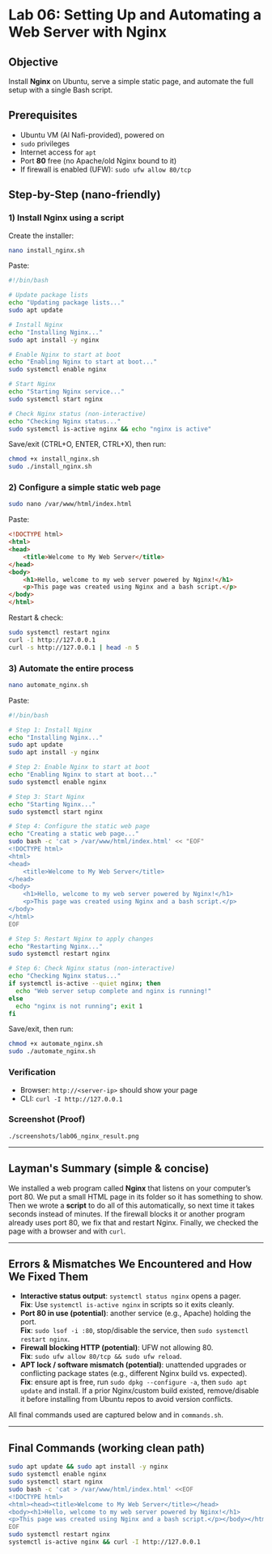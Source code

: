 # Lab 06: Setting Up and Automating a Web Server with Nginx

## Objective
Install **Nginx** on Ubuntu, serve a simple static page, and automate the full setup with a single Bash script.

## Prerequisites
- Ubuntu VM (Al Nafi-provided), powered on
- `sudo` privileges
- Internet access for `apt`
- Port **80** free (no Apache/old Nginx bound to it)
- If firewall is enabled (UFW): `sudo ufw allow 80/tcp`

## Step-by-Step (nano-friendly)

### 1) Install Nginx using a script
Create the installer:
```bash
nano install_nginx.sh
```
Paste:
```bash
#!/bin/bash

# Update package lists
echo "Updating package lists..."
sudo apt update

# Install Nginx
echo "Installing Nginx..."
sudo apt install -y nginx

# Enable Nginx to start at boot
echo "Enabling Nginx to start at boot..."
sudo systemctl enable nginx

# Start Nginx
echo "Starting Nginx service..."
sudo systemctl start nginx

# Check Nginx status (non-interactive)
echo "Checking Nginx status..."
sudo systemctl is-active nginx && echo "nginx is active"
```
Save/exit (CTRL+O, ENTER, CTRL+X), then run:
```bash
chmod +x install_nginx.sh
sudo ./install_nginx.sh
```

### 2) Configure a simple static web page
```bash
sudo nano /var/www/html/index.html
```
Paste:
```html
<!DOCTYPE html>
<html>
<head>
    <title>Welcome to My Web Server</title>
</head>
<body>
    <h1>Hello, welcome to my web server powered by Nginx!</h1>
    <p>This page was created using Nginx and a bash script.</p>
</body>
</html>
```
Restart & check:
```bash
sudo systemctl restart nginx
curl -I http://127.0.0.1
curl -s http://127.0.0.1 | head -n 5
```

### 3) Automate the entire process
```bash
nano automate_nginx.sh
```
Paste:
```bash
#!/bin/bash

# Step 1: Install Nginx
echo "Installing Nginx..."
sudo apt update
sudo apt install -y nginx

# Step 2: Enable Nginx to start at boot
echo "Enabling Nginx to start at boot..."
sudo systemctl enable nginx

# Step 3: Start Nginx
echo "Starting Nginx..."
sudo systemctl start nginx

# Step 4: Configure the static web page
echo "Creating a static web page..."
sudo bash -c 'cat > /var/www/html/index.html' << "EOF"
<!DOCTYPE html>
<html>
<head>
    <title>Welcome to My Web Server</title>
</head>
<body>
    <h1>Hello, welcome to my web server powered by Nginx!</h1>
    <p>This page was created using Nginx and a bash script.</p>
</body>
</html>
EOF

# Step 5: Restart Nginx to apply changes
echo "Restarting Nginx..."
sudo systemctl restart nginx

# Step 6: Check Nginx status (non-interactive)
echo "Checking Nginx status..."
if systemctl is-active --quiet nginx; then
  echo "Web server setup complete and nginx is running!"
else
  echo "nginx is not running"; exit 1
fi
```
Save/exit, then run:
```bash
chmod +x automate_nginx.sh
sudo ./automate_nginx.sh
```

### Verification
- Browser: `http://<server-ip>` should show your page
- CLI: `curl -I http://127.0.0.1`

### Screenshot (Proof)
`./screenshots/lab06_nginx_result.png`

---

## Layman's Summary (simple & concise)
We installed a web program called **Nginx** that listens on your computer’s port 80. We put a small HTML page in its folder so it has something to show. Then we wrote a **script** to do all of this automatically, so next time it takes seconds instead of minutes. If the firewall blocks it or another program already uses port 80, we fix that and restart Nginx. Finally, we checked the page with a browser and with `curl`.

---

## Errors & Mismatches We Encountered and How We Fixed Them
- **Interactive status output**: `systemctl status nginx` opens a pager.  
  **Fix**: Use `systemctl is-active nginx` in scripts so it exits cleanly.
- **Port 80 in use (potential)**: another service (e.g., Apache) holding the port.  
  **Fix**: `sudo lsof -i :80`, stop/disable the service, then `sudo systemctl restart nginx`.
- **Firewall blocking HTTP (potential)**: UFW not allowing 80.  
  **Fix**: `sudo ufw allow 80/tcp && sudo ufw reload`.
- **APT lock / software mismatch (potential)**: unattended upgrades or conflicting package states (e.g., different Nginx build vs. expected).  
  **Fix**: ensure apt is free, run `sudo dpkg --configure -a`, then `sudo apt update` and install. If a prior Nginx/custom build existed, remove/disable it before installing from Ubuntu repos to avoid version conflicts.

All final commands used are captured below and in `commands.sh`.

---

## Final Commands (working clean path)
```bash
sudo apt update && sudo apt install -y nginx
sudo systemctl enable nginx
sudo systemctl start nginx
sudo bash -c 'cat > /var/www/html/index.html' <<EOF
<!DOCTYPE html>
<html><head><title>Welcome to My Web Server</title></head>
<body><h1>Hello, welcome to my web server powered by Nginx!</h1>
<p>This page was created using Nginx and a bash script.</p></body></html>
EOF
sudo systemctl restart nginx
systemctl is-active nginx && curl -I http://127.0.0.1
```
